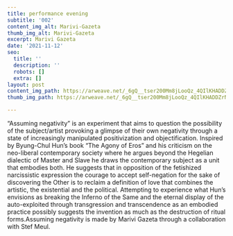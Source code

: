 ```yaml
---
title: performance evening
subtitle: '002'
content_img_alt: Marivi-Gazeta
thumb_img_alt: Marivi-Gazeta
excerpt: Marivi Gazeta
date: '2021-11-12'
seo:
  title: ''
  description: ''
  robots: []
  extra: []
layout: post
content_img_path: https://arweave.net/_6gQ__tser200Mm8jLooQz_4QIlKHADDZrNaBDfwYXM
thumb_img_path: https://arweave.net/_6gQ__tser200Mm8jLooQz_4QIlKHADDZrNaBDfwYXM

---
```

“Assuming negativity” is an experiment that aims to question the possibility of the subject/artist provoking a glimpse of their own negativity through a state of increasingly manipulated positivization and objectification.
Inspired by Byung-Chul Hun’s book “The Agony of Eros” and his criticism on the neo-liberal contemporary society where he argues beyond the Hegelian dialectic of Master and Slave he draws the contemporary subject as a unit that embodies both.
He suggests that in opposition of the fetishized narcissistic expression the courage to accept self-negation for the sake of discovering the Other is to reclaim a definition of love that combines the artistic, the existential and the political.
Attempting to experience what Hun’s envisions as breaking the Inferno of the Same and the eternal display of the auto-exploited through transgression and transcendence as an embodied practice possibly suggests the invention as much as the destruction of ritual forms.Assuming negativity is made by Marivi Gazeta through a collaboration with Stef Meul.
